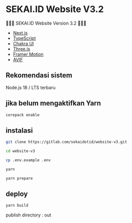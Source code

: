 # SEKAI.ID Website V3.2

🎉🎉🎉 SEKAI.ID Website Version 3.2 🎉🎉🎉

-   [Next.js](https://nextjs.org/)
-   [TypeScript](https://www.typescriptlang.org/)
-   [Chakra UI](https://chakra-ui.com/)
-   [Three.js](https://threejs.org/)
-   [Framer Motion](https://www.framer.com/motion/)
-   [AVIF](https://aomediacodec.github.io/av1-avif/)

## Rekomendasi sistem

Node.js 18 / LTS terbaru

## jika belum mengaktifkan Yarn

```bash
corepack enable
```

## instalasi

```bash
git clone https://gitlab.com/sekaidotid/website-v3.git
```

```bash
cd website-v3
```

```bash
cp .env.example .env
```

```bash
yarn
```

```bash
yarn prepare
```

## deploy

```bash
yarn build
```

publish directory : out
